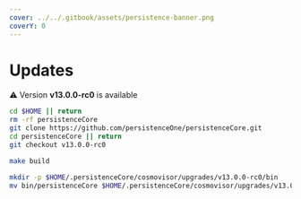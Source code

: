 ```yaml
---
cover: ../../.gitbook/assets/persistence-banner.png
coverY: 0
---
```


# Updates

⚠️ Version **v13.0.0-rc0** is available

```bash
cd $HOME || return
rm -rf persistenceCore
git clone https://github.com/persistenceOne/persistenceCore.git
cd persistenceCore || return
git checkout v13.0.0-rc0

make build

mkdir -p $HOME/.persistenceCore/cosmovisor/upgrades/v13.0.0-rc0/bin
mv bin/persistenceCore $HOME/.persistenceCore/cosmovisor/upgrades/v13.0.0-rc0/bin/
```
